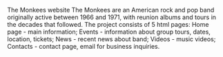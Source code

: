 The Monkees website
The Monkees are an American rock and pop band originally active between
1966 and 1971, with reunion albums and tours in the decades that followed. 
The project consists of 5 html pages:
Home page - main information;
Events - information about group tours, dates, location, tickets;
News - recent news about band;
Videos - music videos;
Contacts - contact page, email for business inquiries.

    